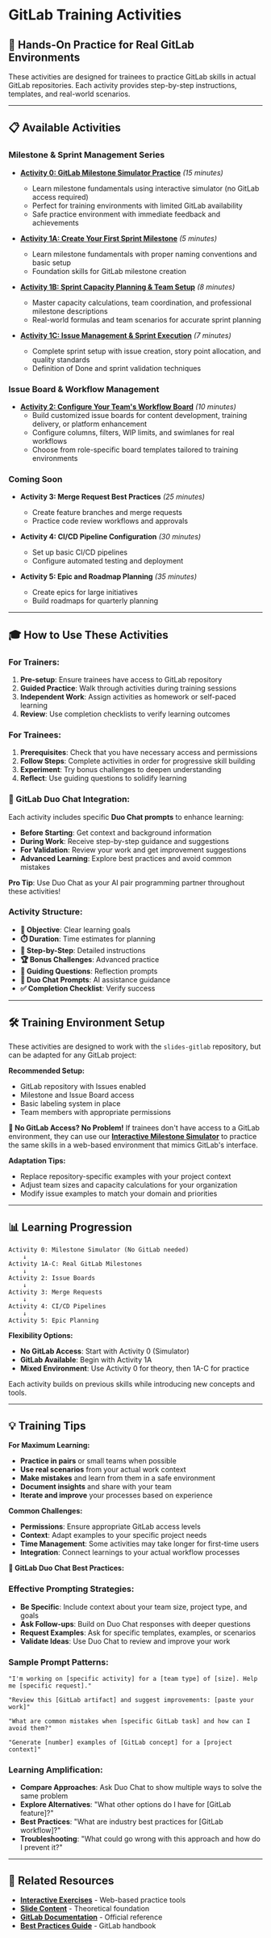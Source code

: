 # GitLab Training Activities

## 🎯 **Hands-On Practice for Real GitLab Environments**

These activities are designed for trainees to practice GitLab skills in actual GitLab repositories. Each activity provides step-by-step instructions, templates, and real-world scenarios.

---

## 📋 **Available Activities**

### **Milestone & Sprint Management Series**
- **[Activity 0: GitLab Milestone Simulator Practice](./00-milestone-simulator-practice.md)** *(15 minutes)*
  - Learn milestone fundamentals using interactive simulator (no GitLab access required)
  - Perfect for training environments with limited GitLab availability
  - Safe practice environment with immediate feedback and achievements

- **[Activity 1A: Create Your First Sprint Milestone](./04a-create-basic-milestone.md)** *(5 minutes)*
  - Learn milestone fundamentals with proper naming conventions and basic setup
  - Foundation skills for GitLab milestone creation
  
- **[Activity 1B: Sprint Capacity Planning & Team Setup](./04b-sprint-capacity-planning.md)** *(8 minutes)*
  - Master capacity calculations, team coordination, and professional milestone descriptions
  - Real-world formulas and team scenarios for accurate sprint planning
  
- **[Activity 1C: Issue Management & Sprint Execution](./04c-issue-management-sprint-execution.md)** *(7 minutes)*
  - Complete sprint setup with issue creation, story point allocation, and quality standards
  - Definition of Done and sprint validation techniques

### **Issue Board & Workflow Management**
- **[Activity 2: Configure Your Team's Workflow Board](./06-configure-workflow-board.md)** *(10 minutes)*
  - Build customized issue boards for content development, training delivery, or platform enhancement
  - Configure columns, filters, WIP limits, and swimlanes for real workflows
  - Choose from role-specific board templates tailored to training environments

### **Coming Soon**
  
- **Activity 3: Merge Request Best Practices** *(25 minutes)*
  - Create feature branches and merge requests
  - Practice code review workflows and approvals
  
- **Activity 4: CI/CD Pipeline Configuration** *(30 minutes)*
  - Set up basic CI/CD pipelines
  - Configure automated testing and deployment

- **Activity 5: Epic and Roadmap Planning** *(35 minutes)*
  - Create epics for large initiatives
  - Build roadmaps for quarterly planning

---

## 🎓 **How to Use These Activities**

### **For Trainers:**
1. **Pre-setup**: Ensure trainees have access to GitLab repository
2. **Guided Practice**: Walk through activities during training sessions
3. **Independent Work**: Assign activities as homework or self-paced learning
4. **Review**: Use completion checklists to verify learning outcomes

### **For Trainees:**
1. **Prerequisites**: Check that you have necessary access and permissions
2. **Follow Steps**: Complete activities in order for progressive skill building
3. **Experiment**: Try bonus challenges to deepen understanding
4. **Reflect**: Use guiding questions to solidify learning

### **🤖 GitLab Duo Chat Integration:**
Each activity includes specific **Duo Chat prompts** to enhance learning:
- **Before Starting**: Get context and background information
- **During Work**: Receive step-by-step guidance and suggestions
- **For Validation**: Review your work and get improvement suggestions
- **Advanced Learning**: Explore best practices and avoid common mistakes

**Pro Tip**: Use Duo Chat as your AI pair programming partner throughout these activities!

### **Activity Structure:**
- **🎯 Objective**: Clear learning goals
- **⏱️ Duration**: Time estimates for planning
- **📝 Step-by-Step**: Detailed instructions
- **🏆 Bonus Challenges**: Advanced practice
- **🤔 Guiding Questions**: Reflection prompts
- **🤖 Duo Chat Prompts**: AI assistance guidance
- **✅ Completion Checklist**: Verify success

---

## 🛠️ **Training Environment Setup**

These activities are designed to work with the `slides-gitlab` repository, but can be adapted for any GitLab project:

**Recommended Setup:**
- GitLab repository with Issues enabled
- Milestone and Issue Board access
- Basic labeling system in place
- Team members with appropriate permissions

**🚨 No GitLab Access? No Problem!**
If trainees don't have access to a GitLab environment, they can use our **[Interactive Milestone Simulator](../app/exercises/GitLabMilestoneSimulator.tsx)** to practice the same skills in a web-based environment that mimics GitLab's interface.

**Adaptation Tips:**
- Replace repository-specific examples with your project context
- Adjust team sizes and capacity calculations for your organization
- Modify issue examples to match your domain and priorities

---

## 📊 **Learning Progression**

```
Activity 0: Milestone Simulator (No GitLab needed)
    ↓
Activity 1A-C: Real GitLab Milestones
    ↓
Activity 2: Issue Boards
    ↓
Activity 3: Merge Requests
    ↓
Activity 4: CI/CD Pipelines
    ↓
Activity 5: Epic Planning
```

**Flexibility Options:**
- **No GitLab Access**: Start with Activity 0 (Simulator)
- **GitLab Available**: Begin with Activity 1A
- **Mixed Environment**: Use Activity 0 for theory, then 1A-C for practice

Each activity builds on previous skills while introducing new concepts and tools.

---

## 💡 **Training Tips**

**For Maximum Learning:**
- **Practice in pairs** or small teams when possible
- **Use real scenarios** from your actual work context
- **Make mistakes** and learn from them in a safe environment
- **Document insights** and share with your team
- **Iterate and improve** your processes based on experience

**Common Challenges:**
- **Permissions**: Ensure appropriate GitLab access levels
- **Context**: Adapt examples to your specific project needs
- **Time Management**: Some activities may take longer for first-time users
- **Integration**: Connect learnings to your actual workflow processes

**🤖 GitLab Duo Chat Best Practices:**

### **Effective Prompting Strategies:**
- **Be Specific**: Include context about your team size, project type, and goals
- **Ask Follow-ups**: Build on Duo Chat responses with deeper questions
- **Request Examples**: Ask for specific templates, examples, or scenarios
- **Validate Ideas**: Use Duo Chat to review and improve your work

### **Sample Prompt Patterns:**
```
"I'm working on [specific activity] for a [team type] of [size]. Help me [specific request]."

"Review this [GitLab artifact] and suggest improvements: [paste your work]"

"What are common mistakes when [specific GitLab task] and how can I avoid them?"

"Generate [number] examples of [GitLab concept] for a [project context]"
```

### **Learning Amplification:**
- **Compare Approaches**: Ask Duo Chat to show multiple ways to solve the same problem
- **Explore Alternatives**: "What other options do I have for [GitLab feature]?"
- **Best Practices**: "What are industry best practices for [GitLab workflow]?"
- **Troubleshooting**: "What could go wrong with this approach and how do I prevent it?"

---

## 🔗 **Related Resources**

- **[Interactive Exercises](../app/exercises/)** - Web-based practice tools
- **[Slide Content](../slides/)** - Theoretical foundation
- **[GitLab Documentation](https://docs.gitlab.com/)** - Official reference
- **[Best Practices Guide](https://about.gitlab.com/handbook/)** - GitLab handbook
